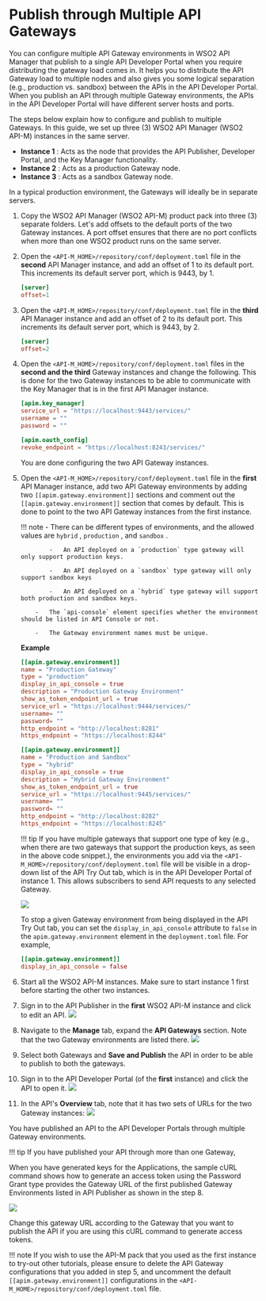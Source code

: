 # Publish through Multiple API Gateways

You can configure multiple API Gateway environments in WSO2 API Manager that publish to a single API Developer Portal when you require distributing the gateway load comes in. It helps you to distribute the API Gateway load to multiple nodes and also gives you some logical separation (e.g., production vs. sandbox) between the APIs in the API Developer Portal. When you publish an API through multiple Gateway environments, the APIs in the API Developer Portal will have different server hosts and ports.

The steps below explain how to configure and publish to multiple Gateways. In this guide, we set up three (3) WSO2 API Manager (WSO2 API-M) instances in the same server. 

-   **Instance 1** : Acts as the node that provides the API Publisher, Developer Portal, and the Key        Manager functionality.
-   **Instance 2** : Acts as a production Gateway node.
-   **Instance 3** : Acts as a sandbox Gateway node.

In a typical production environment, the Gateways will ideally be in separate servers.

1. Copy the WSO2 API Manager (WSO2 API-M) product pack into three (3) separate folders.
    Let's add offsets to the default ports of the two Gateway instances. A port offset ensures that there are no port conflicts when more than one WSO2 product runs on the same server.

2.  Open the `<API-M_HOME>/repository/conf/deployment.toml` file in the **second** API Manager instance, and add an offset of 1 to its default port. This increments its default server port, which is 9443, by 1.

    ``` toml
    [server]
    offset=1
    ```

3.  Open the `<API-M_HOME>/repository/conf/deployment.toml` file in the **third** API Manager instance and add an offset of 2 to its default port. This increments its default server port, which is 9443, by 2.

    ``` toml
    [server]
    offset=2
    ```

4.  Open the `<API-M_HOME>/repository/conf/deployment.toml` files in the **second and the third** Gateway instances and change the following.
    This is done for the two Gateway instances to be able to communicate with the Key Manager that is in the first API Manager instance.

    ``` toml
    [apim.key_manager]
    service_url = "https://localhost:9443/services/"
    username = ""
    password = ""

    [apim.oauth_config]
    revoke_endpoint = "https://localhost:8243/services/"
    ```

    You are done configuring the two API Gateway instances.

5.  Open the `<API-M_HOME>/repository/conf/deployment.toml` file in the **first** API Manager instance, add two API Gateway environments by adding two `[[apim.gateway.environment]]` sections and comment out the `[[apim.gateway.environment]]` section that comes by default.
    This is done to point to the two API Gateway instances from the first instance.

    !!! note
            -   There can be different types of environments, and the allowed values are `hybrid` , `production` , and `sandbox` .

                -   An API deployed on a `production` type gateway will only support production keys.

                -   An API deployed on a `sandbox` type gateway will only support sandbox keys

                -   An API deployed on a `hybrid` type gateway will support both production and sandbox keys.

            -   The `api-console` element specifies whether the environment should be listed in API Console or not.

            -   The Gateway environment names must be unique.


    **Example**

    ```toml
    [[apim.gateway.environment]]
    name = "Production Gateway"
    type = "production"
    display_in_api_console = true
    description = "Production Gateway Environment"
    show_as_token_endpoint_url = true
    service_url = "https://localhost:9444/services/"
    username= ""
    password= ""
    http_endpoint = "http://localhost:8281"
    https_endpoint = "https://localhost:8244"

    [[apim.gateway.environment]]
    name = "Production and Sandbox"
    type = "hybrid"
    display_in_api_console = true
    description = "Hybrid Gateway Environment"
    show_as_token_endpoint_url = true
    service_url = "https://localhost:9445/services/"
    username= ""
    password= ""
    http_endpoint = "http://localhost:8282"
    https_endpoint = "https://localhost:8245"

    ```

    !!! tip
            If you have multiple gateways that support one type of key (e.g., when there are two gateways that support the production keys, as seen in the above code snippet.), the environments you add via the `<API-M_HOME>/repository/conf/deployment.toml` file will be visible in a drop-down list of the API Try Out tab, which is in the API Developer Portal of instance 1. This allows subscribers to send API requests to any selected Gateway.

    [![](../../../assets/img/Learn/api-tryout-tab.png)](../../../assets/img/Learn/api-tryout-tab.png)

    To stop a given Gateway environment from being displayed in the API Try Out tab, you can set the `display_in_api_console` attribute to `false` in the `apim.gateway.environment` element in the `deployment.toml` file.
    For example,

    ``` toml
    [[apim.gateway.environment]]
    display_in_api_console = false
    ```

6.  Start all the WSO2 API-M instances.
    Make sure to start instance 1 first before starting the other two instances.
7.  Sign in to the API Publisher in the **first** WSO2 API-M instance and click to edit an API.
    [![](../../../assets/img/Learn/new-devportal-app.png)](../../../assets/img/Learn/new-devportal-app.png)
8.  Navigate to the **Manage** tab, expand the **API Gateways** section.
    Note that the two Gateway environments are listed there.
    [![](../../../assets/img/Learn/api-gateways.png)](../../../assets/img/Learn/api-gateways.png)
9.  Select both Gateways and **Save and Publish** the API in order to be able to publish to both the gateways.
10. Sign in to the API Developer Portal (of the **first** instance) and click the API to open it.
    [![](../../../assets/img/Learn/dev-portal-apis.png)](../../../assets/img/Learn/dev-portal-apis.png)
11. In the API's **Overview** tab, note that it has two sets of URLs for the two Gateway instances:
    [![](../../../assets/img/Learn/api-overview-tab.png)](../../../assets/img/Learn/api-overview-tab.png)

You have published an API to the API Developer Portals through multiple Gateway environments.

!!! tip
        If you have published your API through more than one Gateway,

When you have generated keys for the Applications, the sample cURL command shows how to generate an access token using the Password Grant type provides the Gateway URL of the first published Gateway Environments listed in API Publisher as shown in the step 8.

[![](../../../assets/img/Learn/generate-access-tokens.png)](../../../assets/img/Learn/generate-access-tokens.png)

Change this gateway URL according to the Gateway that you want to publish the API if you are using this cURL command to generate access tokens.

!!! note
        If you wish to use the API-M pack that you used as the first instance to try-out other tutorials, please ensure to delete the API Gateway configurations that you added in step 5, and uncomment the default `[[apim.gateway.environment]]` configurations in the `<API-M_HOME>/repository/conf/deployment.toml` file.


